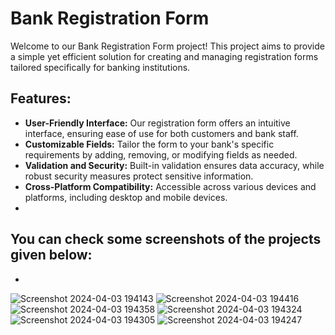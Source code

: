 # Bank Registration Form

Welcome to our Bank Registration Form project! This project aims to provide a simple yet efficient solution for creating and managing registration forms tailored specifically for banking institutions.

## Features:
- **User-Friendly Interface:** Our registration form offers an intuitive interface, ensuring ease of use for both customers and bank staff.
- **Customizable Fields:** Tailor the form to your bank's specific requirements by adding, removing, or modifying fields as needed.
- **Validation and Security:** Built-in validation ensures data accuracy, while robust security measures protect sensitive information.
- **Cross-Platform Compatibility:** Accessible across various devices and platforms, including desktop and mobile devices.
-
## You can check some screenshots of the projects given below:
-
![Screenshot 2024-04-03 194143](https://github.com/sushmit313/Bank-Registration-Form/assets/165633268/f443c593-96b7-4485-873b-2f3e491d816e)
![Screenshot 2024-04-03 194416](https://github.com/sushmit313/Bank-Registration-Form/assets/165633268/c3c24839-670b-44d4-8b8e-a362391e618f)
![Screenshot 2024-04-03 194358](https://github.com/sushmit313/Bank-Registration-Form/assets/165633268/57476d6c-de60-489c-867e-a321adfbd28c)
![Screenshot 2024-04-03 194324](https://github.com/sushmit313/Bank-Registration-Form/assets/165633268/325d7d20-e47c-44e2-b1f4-5a4bbf9a6658)
![Screenshot 2024-04-03 194305](https://github.com/sushmit313/Bank-Registration-Form/assets/165633268/eb8eba29-6592-49ac-a343-419d0223dce9)
![Screenshot 2024-04-03 194247](https://github.com/sushmit313/Bank-Registration-Form/assets/165633268/366d8a28-1672-479b-b468-864e971e5a76)
